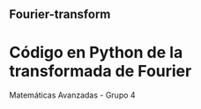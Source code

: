 ## Fourier-transform
# Código en Python de la transformada de Fourier

Matemáticas Avanzadas - Grupo 4
